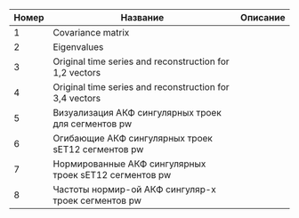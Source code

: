 | Номер | Название                                                                                | Описание |
| ---------- | ----------------------------------------------------------------------------------------------- | ---------------- |
| 1          | Covariance matrix                                                                               |                  |
| 2          | Eigenvalues                                                                                     |                  |
| 3          | Original time series and reconstruction for 1,2 vectors                                        |                  |
| 4          | Original time series and reconstruction for 3,4 vectors                                         |                  |
| 5          | Визуализация АКФ сингулярных троек для сегментов pw  |                  |
| 6          | Огибающие АКФ сингулярных троек sET12 сегментов pw         |                  |
| 7          | Нормированные АКФ сингулярных троек sET12 сегментов pw |                  |
| 8          | Частоты нормир-ой АКФ сингуляр-х троек сегментов pw    |                  |
